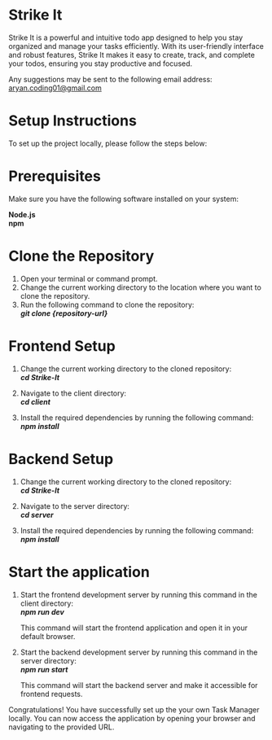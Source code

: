 # Strike It

Strike It is a powerful and intuitive todo app designed to help you stay organized and manage your tasks efficiently. With its user-friendly interface and robust features, Strike It makes it easy to create, track, and complete your todos, ensuring you stay productive and focused.

Any suggestions may be sent to the following email address: aryan.coding01@gmail.com

# Setup Instructions

To set up the project locally, please follow the steps below:

# Prerequisites
Make sure you have the following software installed on your system:

**Node.js**   
**npm**

# Clone the Repository
1. Open your terminal or command prompt.
2. Change the current working directory to the location where you want to clone the repository.
3. Run the following command to clone the repository:  
   ***git clone {repository-url}***



# Frontend Setup
1. Change the current working directory to the cloned repository:  
   ***cd Strike-It***


2. Navigate to the client directory:  
   ***cd client***


3. Install the required dependencies by running the following command:  
   ***npm install***


# Backend Setup
1. Change the current working directory to the cloned repository:  
   ***cd Strike-It***  


2. Navigate to the server directory:  
   ***cd server***


3. Install the required dependencies by running the following command:  
   ***npm install***


# Start the application
1. Start the frontend development server by running this command in the client directory:  
   ***npm run dev***

   This command will start the frontend application and open it in your default browser.

2. Start the backend development server  by running this command in the server directory:  
   ***npm run start***

   This command will start the backend server and make it accessible for frontend requests.

Congratulations! You have successfully set up the your own Task Manager locally. You can now access the application by opening your browser and navigating to the provided URL.
